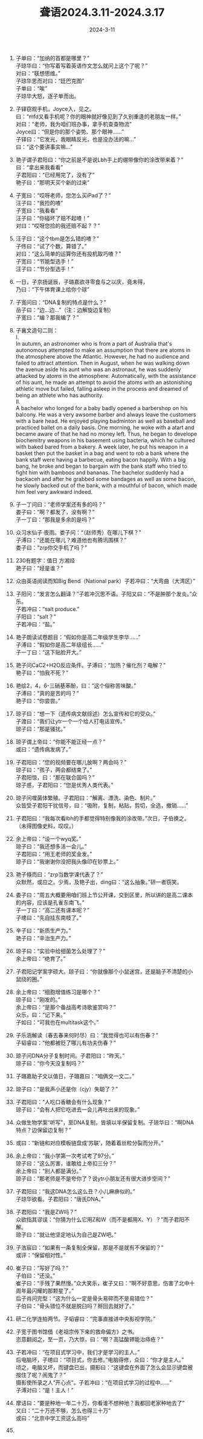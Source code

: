 ﻿---
title: 聋语2024.3.11-2024.3.17
date: 2024-3-11
---
  
1. 子单曰：“加纳的首都是哪里？”  
子琼华曰：“你写着写着英语作文怎么就问上这个了呢？”  
对曰：“联想思维。”  
子琼华思而对曰：“廷巴克图”  
子单曰：“唉”  
子琼华大怒，逐子单而出。  
2. 子铎窃观手机，Joyce入，见之。  
曰：“mfd又看手机呢？你的眼神就好像见到了久别重逢的老朋友一样。”  
对曰：“老师，我为咱们班办事，拿手机查查物流”  
Joyce曰：“但是你的那个姿势、那个眼神......”  
子铎曰：“它发光，我眼睛反光，也是没办法的嘛...”  
曰：“这个要讲事实嘛...”  
3. 艳子谓子君阳曰：“你之前是不是说Lbh手上的绷带像你的涂改带来着？”  
曰：“拿出来我看看”  
子君阳曰：“已经用完了，没有了”  
艳子曰：“那明天买个新的过来”  
4. 子宽曰：“哎呀老师，您怎么买iPad了？”  
汪子曰：“我捡的喳”  
子宽曰：“我看看”  
汪子曰：“你碰坏了赔不起喳！”  
对曰：“哎呀您捡的我还赔不起？？”  
5. 汪子曰：“这个tbm是怎么错的喳？”  
子佟曰：“试了个数，算错了。”  
对曰：“这么简单的运算你还有投机取巧喳？”  
子宽曰：“节能型选手！”  
汪子曰：“节分型选手！”  
6. 一日，子京扬诞辰，子璐嘉欲寻零食与之以庆，竟未得，  
乃曰：“下午体育课上给你个球”  
7. 子宽问曰：“DNA复制的特点是什么？”  
岳子曰：“边...边...”（注：边解旋边复制）  
子宽曰：“编？那我编了？”  
8. 子襄文造句二则：  
I.   
In autumn, an astronomer who is from a part of Australia that's autonomous attempted to make an assumption that there are atoms in the atmosphere above the Atlantic. However, he had no audience and failed to attract attention. Then in August, when he was walking down the avenue aside his aunt who was an astronaut, he was suddenly attacked by atoms in the atmosphere. Automatically, with the assistance of his aunt, he made an attempt to avoid the atoms with an astonishing athletic move but failed, falling asleep in the process and dreamed of being an athlete who has authority.  
II.  
A bachelor who longed for a baby badly opened a barbershop on his balcony. He was a very awsome barber and always leave the customers with a bare head. He enjoyed playing badminton as well as baseball and practiced ballet on a daily basis. One morning, he woke with a atart and became aware of that he had no money left. Thus, he began to develope biochemitry weapons in his basement using bacteria, which he cultured with baked bared from a bakery. A week later, he put his weapon in a basket then put the basket in a bag and went to rob a bank where the bank staff were having a barbecue, eating bacon happily. With a big bang, he broke and began to bargain with the bank staff who tried to fight him with bamboos and bananas. The bachelor suddenly had a backaceh and after he grabbed some bandages as well as some bacon, he slowly backed out of the bank, with a mouthful of bacon, which made him feel very awkward indeed.  
9. 子一丁问曰：“老师学案还有多的吗？”  
娄子曰：“啊？都发了，没有啊？”  
子一丁曰：“那我是多余的是吗？”  
10. 众习水仙子·夜雨。娄子问：“（赵师秀）在哪儿下棋？”  
子溥曰：“还能在哪儿？难道他也有腾讯围棋？”  
娄子曰：“zrp你交手机了吗？”  
11. 230有题字：值日 方湘烃  
艳子曰：“烃是谁？”  
12. 众由英语阅读而知Big Bend（National park）子若冲曰：“大弯曲（大湾区）”  
13. 子阳问：“发言怎么翻译？”子若冲沉思不语。子阳又曰：“不是肿那个发炎。”众乐。  
子若冲曰：“salt produce.”  
子阳曰：“salt？”  
子若冲曰：“盐。”  
14. 艳子朗读试卷题目：“假如你是高二年级学生李华……”  
子溥曰：“假如你是高二年级组长……”  
子一丁曰：“这下贴脸开大。”  
15. 艳子问CaC2+H2O反应条件。子溥曰：“加热？催化剂？电解？”  
艳子曰：“怕我不死？”  
16. 艳绘2，4，6-三硝基苯酚，曰：“这个俗称苦味酸。”  
子溥曰：“真的是苦的吗？”  
艳子曰：“你尝尝。”  
17. 琼子曰：“想一下（遗传病文献综述）怎么宣传和它的受众。”  
子渡曰：“我们让ytr一个一个给人打电话宣传。”  
琼子曰：“那是骚扰。”  
18. 琼子谓上帝曰：“你能不能正经一点？”  
或曰：“遗传病发病了。”  
19. 子君阳曰：“您的视频要在哪儿放啊？两会吗？”  
琼子曰：“孩子，两会都结束了。”  
子君阳惊，曰：“那在联合国吗？”  
琼子惑，子君阳曰：“您是优秀人类代表。”  
20. 琼子问噬菌体繁殖。子君阳曰：“解离、漂洗、染色、制片。”  
众皆受子君阳干扰信号，曰：“吸附，复制，粘贴，剪切，全选，撤销……”  
21. 子君阳曰：“我每次看lbh的手都觉得特别像我的涂改带。”次日，子伯换之。（未得图像史料，叹叹。）  
22. 余上帝曰：“设一个wyq奖。”  
琼子曰：“我还想多活一会儿。”  
子君阳曰：“用王老师的奖金发。”  
琼子曰：“我谢谢你没把我头像印在钞票上。”  
23. 艳子倏而曰：“zrp当数学课代表了？”  
众默然，或应之。少焉，及艳子出，ding曰：“这么抽象。”研一者窃笑。  
24. 娄子曰：“周五大概要用咱们班上节公开课，交到区里，所以讲的是高二课本的内容，应该是孔雀东南飞。”  
子一丁曰：“高二还有课本呢？”  
子璁曰：“先自挂东南枝了。”  
25. 辛子曰：“新质生产力。”  
艳子曰：“辛治生产力。”  
26. 琼子曰：“实验中给细菌怎么处理了？”  
余上帝曰：“绝育了。”  
27. 子君阳记学案字硕大。琼子曰：“你就像那个小鼠迷宫，还是脑子不清楚的小鼠绕的圈。”  
28. 余上帝曰：“细胞增值练习是哪个？”  
琼子曰：“刚发的。”  
余上帝曰：“是那个备战高考诗歌鉴赏吗？”  
众乐，曰：“记下来。”  
子如曰：“可我也在multitask这个。”  
29. 子乐涵解读（春去春来何时尽）曰：“我觉得也可以有伤春？”  
子韬睿曰：“他都被贬了哪儿有功夫伤春？”  
30. 琼子问DNA分子复制时间。子君阳曰：“昨天。”  
琼子曰：“你今天没复制吗？”  
31. 子璐嘉助子文以值日，子璐嘉曰：“咱俩文一文二。”  
32. 琼子曰：“是我声小还是你（cjy）失聪了？”  
  
33. 子君阳曰：“人吃口香糖会有什么现象？”  
琼子曰：“会有人把它吃进去一会儿再吐出来的现象。”  
34. 众做生物学案“听写”，至DNA复制，皆填以半保留复制。子琼华曰：“啊DNA特点？边保留边复制？”  
35. 或曰：“新链和对应模板链盘成‘苏联’，随着着丝粒分裂而分开。”  
26. 余上帝曰：“我小学第一次考试考了97分。”  
琼子曰：“这么厉害，谁敢给上帝扣三分？”  
余上帝曰：“别人都是满分。”  
琼子曰：“那老师是不是夸你了？说ytr小朋友还有很大进步空间？”  
27. 子君阳曰：“我这DNA怎么这么丑？小儿麻痹似的。”  
子琼华欲看。子君阳曰：“唐氏DNA。”  
28. 子君阳曰：“我是ZW吗？”  
众欲指其谬误：“你猜为什么它用Z和W（而不是都用X、Y）？”而子君阳不解。  
琼子曰：“就让他坚定地认为自己是ZW吧。”  
29. 子浩宸曰：“如果有一条复制全保留，那是不是就有不保留的？”  
或评：“保留相对性。”  
30. 崔子曰：“写好了吗？”  
子伯曰：“还没。”  
崔子曰：“手残了果然慢。”众大笑乐，崔子又曰：“啊不好意思，伤害了北中十周年最闪耀的那颗星了。”  
后子肖问完型：“这为什么一定是骨头易碎而不是易错位？”  
子伯曰：“骨头错位不就是脱臼吗？掰回去就好了。”  
31. 研二化学连拍两节。子韬睿曰：“完事直接进中央影视学院。”  
32. 子宽于图书馆借《老祖宗传下来的救命偏方》之书。  
恣意翻阅之，至一页，乃大惊，曰：“啊？高锰酸钾能治痔疮？”  
33. 子若冲曰：“在项目式学习中，我们才是学习的主人。”  
后电脑坏，子璁曰：“项目式，你去修。”电脑得修，众曰：“你才是主人。”  
顷之，电脑又坏，而键盘已出，摄影曰：“这键盘在外面了怎么会显示键盘被按住了呢？闹鬼了？”  
摄影使所录之人“开心点”。子若冲曰：“在项目式学习的过程中……”  
子溥对曰：“是！主人！”  
34. 摩诘曰：“要是种地一年二十万，你看谁不想种地？我都回老家种地去了”  
又曰：“二十万还不够，怎么也得三十万”  
或曰：“北京中学工资这么高吗”  
35.    

